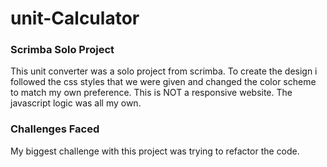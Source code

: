 # unit-Calculator
### Scrimba Solo Project

This unit converter was a solo project from scrimba. To create the design i followed the css styles that we were given and changed the color scheme to match my own preference. 
This is NOT a responsive website. The javascript logic was all my own.

### Challenges Faced
My biggest challenge with this project was trying to refactor the code.
